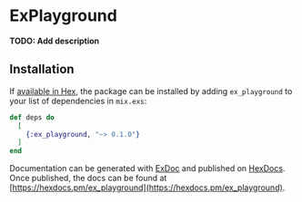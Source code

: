 # ExPlayground

**TODO: Add description**

## Installation

If [available in Hex](https://hex.pm/docs/publish), the package can be installed
by adding `ex_playground` to your list of dependencies in `mix.exs`:

```elixir
def deps do
  [
    {:ex_playground, "~> 0.1.0"}
  ]
end
```

Documentation can be generated with [ExDoc](https://github.com/elixir-lang/ex_doc)
and published on [HexDocs](https://hexdocs.pm). Once published, the docs can
be found at [https://hexdocs.pm/ex_playground](https://hexdocs.pm/ex_playground).

